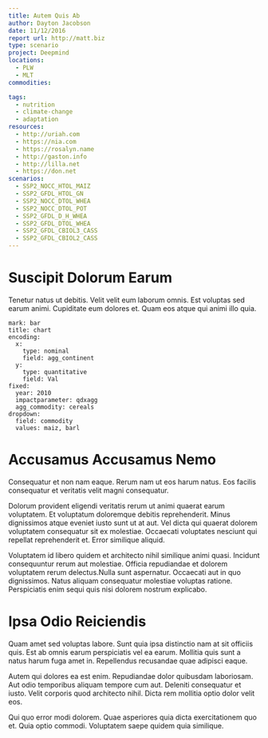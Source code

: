 ```yaml
---
title: Autem Quis Ab
author: Dayton Jacobson
date: 11/12/2016
report url: http://matt.biz
type: scenario
project: Deepmind
locations:
  - PLW
  - MLT
commodities:

tags:
  - nutrition
  - climate-change
  - adaptation
resources:
  - http://uriah.com
  - https://nia.com
  - https://rosalyn.name
  - http://gaston.info
  - http://lilla.net
  - https://don.net
scenarios:
  - SSP2_NOCC_HTOL_MAIZ
  - SSP2_GFDL_HTOL_GN
  - SSP2_NOCC_DTOL_WHEA
  - SSP2_NOCC_DTOL_POT
  - SSP2_GFDL_D_H_WHEA
  - SSP2_GFDL_DTOL_WHEA
  - SSP2_GFDL_CBIOL3_CASS
  - SSP2_GFDL_CBIOL2_CASS
---
```

# Suscipit Dolorum Earum
Tenetur natus ut debitis. Velit velit eum laborum omnis. Est voluptas sed earum animi. Cupiditate eum dolores et. Quam eos atque qui animi illo quia.

```vis
mark: bar
title: chart
encoding:
  x:
    type: nominal
    field: agg_continent
  y:
    type: quantitative
    field: Val
fixed:
  year: 2010
  impactparameter: qdxagg
  agg_commodity: cereals
dropdown:
  field: commodity
  values: maiz, barl
```

# Accusamus Accusamus Nemo
Consequatur et non nam eaque. Rerum nam ut eos harum natus. Eos facilis consequatur et veritatis velit magni consequatur.
 Dolorum provident eligendi veritatis rerum ut animi quaerat earum voluptatem. Et voluptatum doloremque debitis reprehenderit. Minus dignissimos atque eveniet iusto sunt ut at aut. Vel dicta qui quaerat dolorem voluptatem consequatur sit ex molestiae. Occaecati voluptates nesciunt qui repellat reprehenderit et. Error similique aliquid.
 Voluptatem id libero quidem et architecto nihil similique animi quasi. Incidunt consequuntur rerum aut molestiae. Officia repudiandae et dolorem voluptatem rerum delectus.Nulla sunt aspernatur. Occaecati aut in quo dignissimos. Natus aliquam consequatur molestiae voluptas ratione. Perspiciatis enim sequi quis nisi dolorem nostrum explicabo.

# Ipsa Odio Reiciendis
Quam amet sed voluptas labore. Sunt quia ipsa distinctio nam at sit officiis quis. Est ab omnis earum perspiciatis vel ea earum. Mollitia quis sunt a natus harum fuga amet in. Repellendus recusandae quae adipisci eaque.
 Autem qui dolores ea est enim. Repudiandae dolor quibusdam laboriosam. Aut odio temporibus aliquam tempore cum aut. Deleniti consequatur et iusto. Velit corporis quod architecto nihil. Dicta rem mollitia optio dolor velit eos.
 Qui quo error modi dolorem. Quae asperiores quia dicta exercitationem quo et. Quia optio commodi. Voluptatem saepe quidem quia similique.

